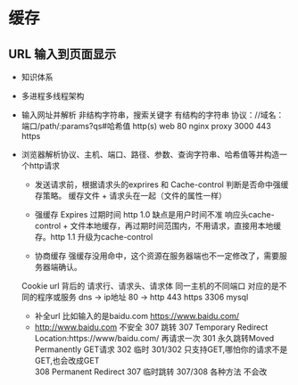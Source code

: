 # 缓存
## URL 输入到页面显示

- 知识体系
- 多进程多线程架构
- 输入网址并解析
    非结构字符串，搜索关键字
    有结构的字符串 
    协议：//域名：端口/path/:params?qs#哈希值
    http(s)
    web 80 nginx proxy 3000
    443 https

- 浏览器解析协议、主机、端口、路径、参数、查询字符串、哈希值等并构造一个http请求
    - 发送请求前，根据请求头的exprires 和 Cache-control 判断是否命中强缓存策略。
    缓存文件 + 请求头在一起（文件的属性一样）
    - 强缓存
        Expires 过期时间 http 1.0 缺点是用户时间不准
        响应头cache-control + 文件本地缓存，再过期时间范围内，不用请求，直接用本地缓存。http 1.1 升级为cache-control

    - 协商缓存
        强缓存没用命中，这个资源在服务器端也不一定修改了，需要服务器端确认。
        

    Cookie
    url 背后的 请求行、请求头、请求体
    同一主机的不同端口 对应的是不同的程序或服务
    dns -> ip地址 80 -> http 443 https 3306 mysql
    - 补全url
    比如输入的是baidu.com https://www.baidu.com/
    - http://www.baidu.com 不安全
        307 跳转 307 Temporary Redirect
        Location:https://www/baidu.com/
        再请求一次
        301 永久跳转Moved Permanently     GET请求   302 临时
        301/302 只支持GET,哪怕你的请求不是GET,也会改成GET    
        308 Permanent Redirect            307 临时跳转
        307/308 各种方法 不会改


